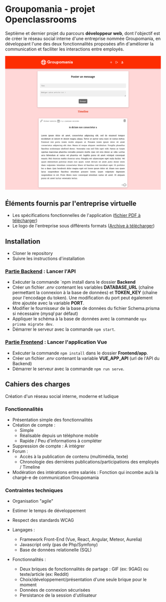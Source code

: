 # Groupomania - projet Openclassrooms
Septième et dernier projet du parcours **développeur web**, dont l'objectif est de créer le réseau social interne d'une entreprise nommée Groupomania, en développant l'une des deux fonctionnalités proposées afin d'améliorer la communication et faciliter les interactions entre employés.

![maquette groupomania](maquette_groupomania.png)

## Éléments fournis par l'entreprise virtuelle
- Les spécifications fonctionnelles de l'application ([fichier PDF à télécharger](https://s3-eu-west-1.amazonaws.com/course.oc-static.com/projects/DWJ_FR_P7/Groupomania_Specs_FR_DWJ_VF.pdf))
- Le logo de l'entreprise sous différents formats ([Archive à télécharger](https://s3-eu-west-1.amazonaws.com/course.oc-static.com/projects/DWJ_FR_P7/Groupomania_Logos+(3).zip))

## Installation
- Cloner le repository
- Suivre les instructions d'installation

### [Partie Backend](/Backend/README.md) : Lancer l'API
- Exécuter la commande `npm install dans le dossier **Backend**
- Créer un fichier *.env* contenant les variables **DATABASE_URL** (chaîne permettant la connexion à la base de données) et **TOKEN_KEY** (chaîne pour l'encodage du token). Une modification du port peut également être ajoutée avec la variable **PORT**.
- Modifier le fournisseur de la base de données du fichier Schema.prisma si nécessaire (*mysql* par défaut)
- Appliquer le schéma à la base de données avec la commande `npx prisma migrate dev`.
- Démarrer le serveur avec la commande `npm start`.

### [Partie Frontend](/Frontend/app/README.md) : Lancer l'application Vue
- Exécuter la commande `npm install` dans le dossier **Frontend/app**.
- Créer un fichier *.env* contenant la variable **VUE_APP_API** (url de l'API du Backend)
- Démarrer le serveur avec la commande `npm run serve`.

## Cahiers des charges

Création d'un réseau social interne, moderne et ludique

### Fonctionnalités ###

- Présentation simple des fonctionnalités
- Création de compte :
    - Simple
    - Réalisable depuis un téléphone mobile
    - Rapide / Peu d'informations à compléter
- Suppression de compte : À intégrer
- Forum :
    - Accès à la publication de contenu (multimédia, texte)
    - Chronologie des dernières publications/participations des employés / Timeline
- Modération des intérations entre salariés : Fonction qui incombe au/à la chargé-e de communication Groupomania

### Contraintes techniques ###

- Organisation "agile"
- Estimer le temps de développement
- Respect des standards WCAG

- Langages :
    - Framework Front-End (Vue, React, Angular, Meteor, Aurelia)
    - Javascript only (pas de Php/Symfony)
    - Base de données relationelle (SQL)

- Fonctionnalités :
    - Deux briques de fonctionnalités de partage : GIF (ex: 9GAG) ou texte/article (ex: Reddit)
    - Choix/développement/présentation d'une seule brique pour le moment
    - Données de connexion sécurisées
    - Persistance de la session d'utilisateur